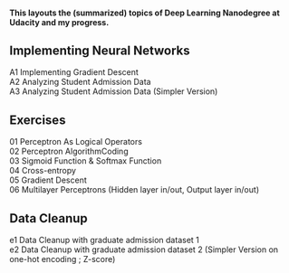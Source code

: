 #### This layouts the (summarized) topics of Deep Learning Nanodegree at Udacity and my progress.

## Implementing Neural Networks 
A1 Implementing Gradient Descent  
A2 Analyzing Student Admission Data  
A3 Analyzing Student Admission Data (Simpler Version)

## Exercises
01 Perceptron As Logical Operators  
02 Perceptron AlgorithmCoding  
03 Sigmoid Function & Softmax Function  
04 Cross-entropy  
05 Gradient Descent  
06 Multilayer Perceptrons (Hidden layer in/out, Output layer in/out)  

## Data Cleanup
e1 Data Cleanup with graduate admission dataset 1  
e2 Data Cleanup with graduate admission dataset 2 (Simpler Version on one-hot encoding ; Z-score)


